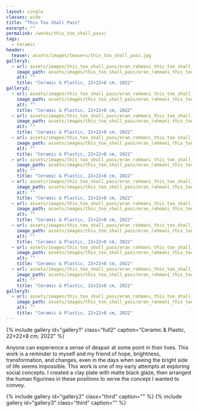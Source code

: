 ```yaml
---
layout: single
classes: wide
title: "This Too Shall Pass"
excerpt: ""
permalink: /works/this_too_shall_pass/
tags:
  - Ceramic
header:
  teaser: assets/images/teasers/this_too_shall_pass.jpg 
gallery1:
  - url: assets/images/this_too_shall_pass/eran_rahmani_this_too_shall_pass_01.jpg
    image_path: assets/images/this_too_shall_pass/eran_rahmani_this_too_shall_pass_01.jpg
    alt: ""
    title: "Ceramic & Plastic, 22×22×8 cm, 2022"
gallery2:
  - url: assets/images/this_too_shall_pass/eran_rahmani_this_too_shall_pass_02.jpg
    image_path: assets/images/this_too_shall_pass/eran_rahmani_this_too_shall_pass_02.jpg
    alt: ""
    title: "Ceramic & Plastic, 22×22×8 cm, 2022"
  - url: assets/images/this_too_shall_pass/eran_rahmani_this_too_shall_pass_03.jpg
    image_path: assets/images/this_too_shall_pass/eran_rahmani_this_too_shall_pass_03.jpg
    alt: ""
    title: "Ceramic & Plastic, 22×22×8 cm, 2022"
  - url: assets/images/this_too_shall_pass/eran_rahmani_this_too_shall_pass_04.jpg
    image_path: assets/images/this_too_shall_pass/eran_rahmani_this_too_shall_pass_04.jpg
    alt: ""
    title: "Ceramic & Plastic, 22×22×8 cm, 2022"
  - url: assets/images/this_too_shall_pass/eran_rahmani_this_too_shall_pass_05.jpg
    image_path: assets/images/this_too_shall_pass/eran_rahmani_this_too_shall_pass_05.jpg
    alt: ""
    title: "Ceramic & Plastic, 22×22×8 cm, 2022"
  - url: assets/images/this_too_shall_pass/eran_rahmani_this_too_shall_pass_06.jpg
    image_path: assets/images/this_too_shall_pass/eran_rahmani_this_too_shall_pass_06.jpg
    alt: ""
    title: "Ceramic & Plastic, 22×22×8 cm, 2022"
  - url: assets/images/this_too_shall_pass/eran_rahmani_this_too_shall_pass_07.jpg
    image_path: assets/images/this_too_shall_pass/eran_rahmani_this_too_shall_pass_07.jpg
    alt: ""
    title: "Ceramic & Plastic, 22×22×8 cm, 2022"
  - url: assets/images/this_too_shall_pass/eran_rahmani_this_too_shall_pass_08.jpg
    image_path: assets/images/this_too_shall_pass/eran_rahmani_this_too_shall_pass_08.jpg
    alt: ""
    title: "Ceramic & Plastic, 22×22×8 cm, 2022"
  - url: assets/images/this_too_shall_pass/eran_rahmani_this_too_shall_pass_09.jpg
    image_path: assets/images/this_too_shall_pass/eran_rahmani_this_too_shall_pass_09.jpg
    alt: ""
    title: "Ceramic & Plastic, 22×22×8 cm, 2022"
  - url: assets/images/this_too_shall_pass/eran_rahmani_this_too_shall_pass_10.jpg
    image_path: assets/images/this_too_shall_pass/eran_rahmani_this_too_shall_pass_10.jpg
    alt: ""
    title: "Ceramic & Plastic, 22×22×8 cm, 2022"
gallery3:
  - url: assets/images/this_too_shall_pass/eran_rahmani_this_too_shall_pass_01.gif
    image_path: assets/images/this_too_shall_pass/eran_rahmani_this_too_shall_pass_01_tumbnail.gif
    alt: ""
    title: "Ceramic & Plastic, 22×22×8 cm, 2022"
---
```


{% include gallery id="gallery1" class="full2" caption="Ceramic & Plastic, 22×22×8 cm, 2022" %}

Anyone can experience a sense of despair at some point in their lives. This work is a reminder to myself and my friend of hope, brightness, transformation, and changes, even in the days when seeing the bright side of life seems impossible. This work is one of my early attempts at exploring social concepts. I created a clay plate with matte black glaze, then arranged the human figurines in these positions to serve the concept I wanted to convey. 

{% include gallery id="gallery2" class="third" caption="" %}
{% include gallery id="gallery3" class="third" caption="" %}

